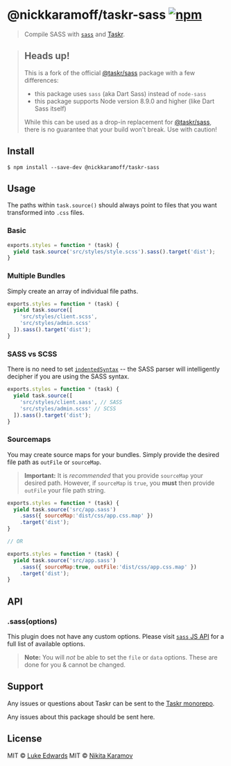 # @nickkaramoff/taskr-sass [![npm](https://badgen.net/npm/v/@nickkaramoff/taskr-sass)](https://npmjs.org/package/@nickkaramoff/taskr-sass)

> Compile SASS with [`sass`](https://github.com/sass/dart-sass) and [Taskr](https://github.com/lukeed/taskr).

> ## Heads up!
>
> This is a fork of the official [@taskr/sass](https://github.com/lukeed/taskr/tree/master/packages/sass)
> package with a few differences:
>
> - this package uses `sass` (aka Dart Sass) instead of `node-sass`
> - this package supports Node version 8.9.0 and higher (like Dart Sass itself)
>
> While this can be used as a drop-in replacement for [@taskr/sass](https://github.com/lukeed/taskr/tree/master/packages/sass),
> there is no guarantee that your build won't break. Use with caution!

## Install

```
$ npm install --save-dev @nickkaramoff/taskr-sass
```

## Usage

The paths within `task.source()` should always point to files that you want transformed into `.css` files.

### Basic

```js
exports.styles = function * (task) {
  yield task.source('src/styles/style.scss').sass().target('dist');
}
```

### Multiple Bundles

Simply create an array of individual file paths.

```js
exports.styles = function * (task) {
  yield task.source([
    'src/styles/client.scss',
    'src/styles/admin.scss'
  ]).sass().target('dist');
}
```

### SASS vs SCSS

There is no need to set [`indentedSyntax`](https://github.com/sass/node-sass#indentedsyntax) -- the SASS parser will intelligently decipher if you are using the SASS syntax.

```js
exports.styles = function * (task) {
  yield task.source([
    'src/styles/client.sass', // SASS
    'src/styles/admin.scss' // SCSS
  ]).sass().target('dist');
}
```

### Sourcemaps

You may create source maps for your bundles. Simply provide the desired file path as `outFile` or `sourceMap`.

> **Important:** It is _recommended_ that you provide `sourceMap` your desired path. However, if `sourceMap` is `true`, you **must** then provide `outFile` your file path string.

```js
exports.styles = function * (task) {
  yield task.source('src/app.sass')
    .sass({ sourceMap:'dist/css/app.css.map' })
    .target('dist');
}

// OR

exports.styles = function * (task) {
  yield task.source('src/app.sass')
    .sass({ sourceMap:true, outFile:'dist/css/app.css.map' })
    .target('dist');
}
```

## API

### .sass(options)

This plugin does not have any custom options. Please visit [`sass` JS API](https://github.com/sass/dart-sass#javascript-api)
for a full list of available options.

> **Note:** You will _not_ be able to set the `file` or `data` options. These are done for you & cannot be changed.

## Support

Any issues or questions about Taskr can be sent to the
[Taskr monorepo](https://github.com/lukeed/taskr/issues/new).

Any issues about this package should be sent here.

## License

MIT © [Luke Edwards](https://lukeed.com)
MIT © [Nikita Karamov](https://karamoff.dev)
